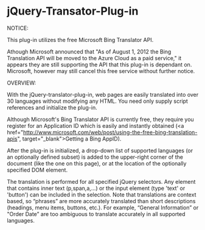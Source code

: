 jQuery-Transator-Plug-in
=========================

NOTICE:

This plug-in utilizes the free Microsoft Bing Translator API.

Athough Microsoft announced that "As of August 1, 2012 the Bing Translation API will be moved to the Azure Cloud as a paid service," it appears they are still supporting the API that this plug-in is dependant on. Microsoft, however may still cancel this free service without further notice. 

OVERVIEW:

With the jQuery-translator-plug-in, web pages are easily translated into over 30 languages without modifying any HTML. You need only supply script references and initialize the plug-in.

Although Microsoft's Bing Translator API is currently free, they require you register for an Application ID which is easily and instantly obtained (<a href="http://www.microsoft.com/web/post/using-the-free-bing-translation-apis", target="_blank">Getting a Bing AppID</a>).

After the plug-in is initialized, a drop-down list of supported languages (or an optionally defined subset) is added to the upper-right corner of the document (like the one on this page), or at the location of the optionally specified DOM element.

The translation is performed for all specified jQuery selectors. Any element that contains inner text (p,span,a,...) or the input element (type 'text' or 'button') can be included in the selection. Note that translations are context based, so “phrases” are more accurately translated than short descriptions (headings, menu items, buttons, etc.). For example, “General Information” or "Order Date” are too ambiguous to translate accurately in all supported languages.

